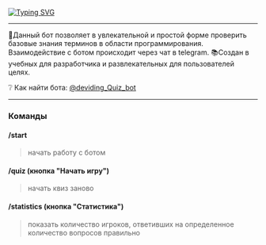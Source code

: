 [![Typing SVG](https://readme-typing-svg.herokuapp.com?font=Fira+Code&pause=1000&random=false&width=435&lines=QuizTelegramBot)](https://git.io/typing-svg)

---

🤖Данный бот позволяет в увлекательной и простой форме проверить базовые знания терминов в области программирования. Взаимодействие с ботом происходит через чат в telegram.
📚Создан в учебных для разработчика и развлекательных для пользователей целях.

❔ Как найти бота: [@deviding_Quiz_bot](https://t.me/deviding_Quiz_bot)

---

### Команды
#### /start
> начать работу с ботом
#### /quiz (кнопка "Начать игру")
> начать квиз заново
#### /statistics (кнопка "Статистика")
> показать количество игроков, ответивших на определенное количество вопросов правильно